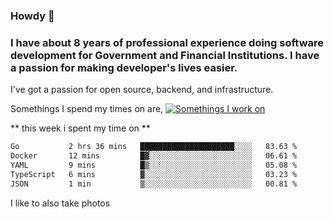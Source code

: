 ###  Howdy 🤠

### I have about 8 years of professional experience doing software development for Government and Financial Institutions. I have a passion for making developer's lives easier.

I've got a passion for open source, backend, and infrastructure.

Somethings I spend my times on are,
[![Somethings I work on](https://skillicons.dev/icons?i=aws,go,py,kubernetes,docker,linux,&perline=3)](https://skillicons.dev)

** this week i spent my time on **
<!--START_SECTION:waka-->

```txt
Go           2 hrs 36 mins   █████████████████████░░░░   83.63 %
Docker       12 mins         █▓░░░░░░░░░░░░░░░░░░░░░░░   06.61 %
YAML         9 mins          █▒░░░░░░░░░░░░░░░░░░░░░░░   05.08 %
TypeScript   6 mins          ▓░░░░░░░░░░░░░░░░░░░░░░░░   03.23 %
JSON         1 min           ▒░░░░░░░░░░░░░░░░░░░░░░░░   00.81 %
```

<!--END_SECTION:waka-->

I like to also take photos

